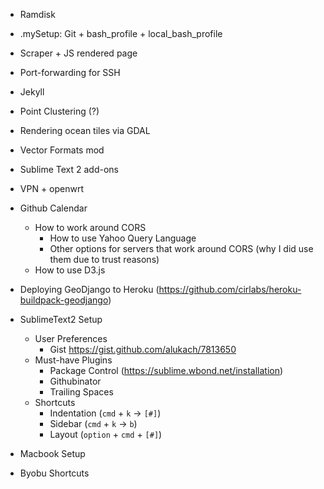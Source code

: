 * Ramdisk
* .mySetup: Git + bash_profile + local_bash_profile
* Scraper + JS rendered page
* Port-forwarding for SSH
* Jekyll
* Point Clustering (?)
* Rendering ocean tiles via GDAL
* Vector Formats mod
* Sublime Text 2 add-ons
* VPN + openwrt

* Github Calendar
    - How to work around CORS
        - How to use Yahoo Query Language
        - Other options for servers that work around CORS (why I did use them due to trust reasons)
    - How to use D3.js

* Deploying GeoDjango to Heroku (https://github.com/cirlabs/heroku-buildpack-geodjango)
* SublimeText2 Setup
    - User Preferences
        - Gist https://gist.github.com/alukach/7813650
    - Must-have Plugins
        - Package Control (https://sublime.wbond.net/installation)
        - Githubinator
        - Trailing Spaces
    - Shortcuts
        - Indentation (`cmd` + `k` -> `[#]`)
        - Sidebar (`cmd` + `k` -> `b`)
        - Layout (`option` + `cmd` + `[#]`)
* Macbook Setup
* Byobu Shortcuts
